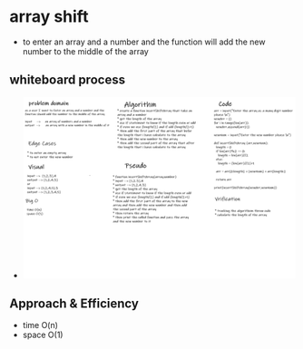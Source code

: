 # array shift
* to enter an array and a number and the function will add the new number to the middle of the array


## whiteboard process
* ![](imgs/code-02.png)


## Approach & Efficiency
* time O(n)
* space O(1)